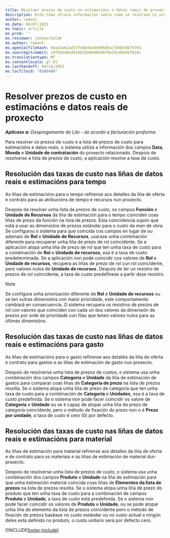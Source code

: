 ```yaml
---
title: Resolver prezos de custo en estimacións e datos reais de proxecto
description: Este tema ofrece información sobre como se resolven os prezos de custo das estimacións e dos datos reais do proxecto.
author: rumant
ms.date: 04/07/2021
ms.topic: article
ms.prod: ''
ms.reviewer: johnmichalak
ms.author: rumant
ms.openlocfilehash: 94aa1a62ad17fdeb3da8499585ac704b5db75701
ms.sourcegitcommit: c0792bd65d92db25e0e8864879a19c4b93efb10c
ms.translationtype: MT
ms.contentlocale: gl-ES
ms.lasthandoff: 04/14/2022
ms.locfileid: "8586480"
---
```

# <a name="resolve-cost-prices-on-project-estimates-and-actuals"></a>Resolver prezos de custo en estimacións e datos reais de proxecto 

_**Aplícase a:** Despregamento de Lite - de acordo a facturación proforma_

Para resolver os prezos de custo e a lista de prezos de custo para estimacións e datos reais, o sistema utiliza a información dos campos **Data**, **Moeda** e **Unidade de contratación** do proxecto relacionado. Despois de resolverse a lista de prezos de custo, a aplicación resolve a taxa de custo.

## <a name="resolving-cost-rates-on-actual-and-estimate-lines-for-time"></a>Resolución das taxas de custo nas liñas de datos reais e estimacións para tempo

As liñas de estimacións para o tempo refírense aos detalles da liña de oferta e contrato para as atribucións de tempo e recursos nun proxecto.

Despois de resolver unha lista de prezos de custo, os campos **Función** e **Unidade de Recursos** da liña de estimación para o tempo coinciden coas liñas de prezo da función na lista de prezos. Esta coincidencia supón que está a usar as dimensións de prezos estándar para o custo da man de obra. Se configurou o sistema para que coincida cos campos en lugar de ou ademais de **Rol** e **Unidade de Recursos**, usarase unha combinación diferente para recuperar unha liña de prezo de rol coincidente. Se a aplicación atopa unha liña de prezo de rol que ten unha taxa de custo para a combinación de **Rol** e **Unidade de recursos**, esa é a taxa de custo predeterminada. Se a aplicación non pode coincidir cos valores de **Rol** e **Unidade de recursos**, recupera as liñas de prezo de rol cun rol coincidente, pero valores nulos de **Unidade de recursos**. Despois de ter un rexistro de prezos de rol coincidente, a taxa de custo predefínese a partir dese rexistro. 

> [!NOTE]
> Se configura unha priorización diferente de **Rol** e **Unidade de recursos** ou se ten outras dimensións con maior prioridade, este comportamento cambiará en consecuencia. O sistema recupera os rexistros de prezos de rol con valores que coinciden con cada un dos valores da dimensión de prezos por orde de prioridade con filas que teñen valores nulos para as últimas dimensións.

## <a name="resolving-cost-rates-on-actual-and-estimate-lines-for-expense"></a>Resolución das taxas de custo nas liñas de datos reais e estimacións para gasto

As liñas de estimacións para o gasto refírense aos detalles da liña de oferta e contrato para gastos e as liñas de estimación de gasto nun proxecto.

Despois de resolverse unha lista de prezos de custos, o sistema usa unha combinación dos campos **Categoría** e **Unidade** da liña de estimación de gastos para comparar coas liñas de **Categoría de prezo** na lista de prezos resolta. Se o sistema atopa unha liña de prezo de categoría que ten unha taxa de custo para a combinación de **Categoría** e **Unidades**, esa é a taxa de custo predefinida. Se o sistema non pode facer coincidir os valore de **Categoría** e **Unidade** ou se é capaz de atopar unha liña de prezo de categoría coincidente, pero o método de fixación do prezo non o é **Prezo por unidade**, a taxa de custo é cero (0) por defecto.

## <a name="resolving-cost-rates-on-actual-and-estimate-lines-for-material"></a>Resolución das taxas de custo nas liñas de datos reais e estimacións para material

As liñas de estimación para material refírense aos detalles da liña de oferta e de contrato para os materiais e as liñas de estimación de material dun proxecto.

Despois de resolverse unha lista de prezos de custo, o sistema usa unha combinación dos campos **Produto** e **Unidade** na liña de estimación para que unha estimación material coincida coas liñas de **Elementos da lista de prezos** na lista de prezos resolta. Se o sistema atopa unha liña de prezo do produto que ten unha taxa de custo para a combinación de campos **Produto** e **Unidade**, a taxa de custo está predefinida. Se o sistema non pode facer coincidir os valores de **Produto** e **Unidade**, ou se pode atopar unha liña de elemento da lista de prezos coincidente pero o método de fixación de prezos baséase no custo estándar ou no custo actual e ningún deles está definido no produto, o custo unitario será por defecto cero.


[!INCLUDE[footer-include](../../includes/footer-banner.md)]
